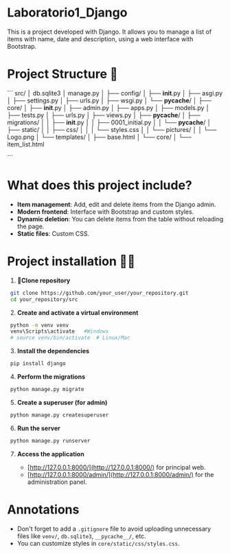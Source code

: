 # Laboratorio1_Django

This is a project developed with Django. It allows you to manage a list of items with name, date and description, using a web interface with Bootstrap.

# Project Structure 🤖

´´´
src/
│   db.sqlite3
│   manage.py
│
├── config/
│   ├── __init__.py
│   ├── asgi.py
│   ├── settings.py
│   ├── urls.py
│   ├── wsgi.py
│   └── __pycache__/
│
├── core/
│   ├── __init__.py
│   ├── admin.py
│   ├── apps.py
│   ├── models.py
│   ├── tests.py
│   ├── urls.py
│   ├── views.py
│   ├── __pycache__/
│   ├── migrations/
│   │   ├── __init__.py
│   │   ├── 0001_initial.py
│   │   └── __pycache__/
│   ├── static/
│   │   ├── css/
│   │   │   └── styles.css
│   │   └── pictures/
│   │       └── Logo.png
│   └── templates/
│       ├── base.html
│       └── core/
│           └── item_list.html

´´´

# What does this project include?

- **Item management**: Add, edit and delete items from the Django admin.
- **Modern frontend**: Interface with Bootstrap and custom styles.
- **Dynamic deletion**: You can delete items from the table without reloading the page.
- **Static files**: Custom CSS.

# Project installation 💯✅

1. 📍**Clone repository** 

  ```sh
   git clone https://github.com/your_user/your_repository.git
   cd your_repository/src
   ```

2. **Create and activate a virtual environment**

  ```sh
   python -m venv venv
   venv\Scripts\activate   #Windows
   # source venv/bin/activate  # Linux/Mac
   ```
3. **Install the dependencies**

  ```sh
   pip install django
   ```

4. **Perform the migrations**

  ```sh
   python manage.py migrate
   ```

5.  **Create a superuser (for admin)**

  ```sh
   python manage.py createsuperuser
   ```

6.  **Run the server**

  ```sh
   python manage.py runserver
   ```

7.  **Access the application**

    - [http://127.0.0.1:8000/](http://127.0.0.1:8000/) for principal web.
    - [http://127.0.0.1:8000/admin/](http://127.0.0.1:8000/admin/) for the administration panel.


# Annotations

- Don't forget to add a `.gitignore` file to avoid uploading unnecessary files like `venv/`, `db.sqlite3`, `__pycache__/`, etc.
- You can customize styles in `core/static/css/styles.css`.

